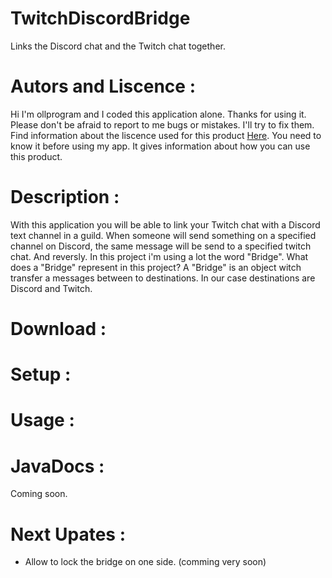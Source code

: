 # TwitchDiscordBridge
Links the Discord chat and the Twitch chat together.
# Autors and Liscence :
Hi I'm ollprogram and I coded this application alone. Thanks for using it. Please don't be afraid to report to me bugs or mistakes. I'll try to fix them.
Find information about the liscence used for this product [Here](https://github.com/ollprogram/TwitchDiscordBridge/blob/main/LICENSE).
You need to know it before using my app. It gives information about how you can use this product.
# Description :
With this application you will be able to link your Twitch chat with a Discord text channel in a guild.
When someone will send something on a specified channel on Discord, the same message will be send to a specified twitch chat. And reversly.
In this project i'm using a lot the word "Bridge". What does a "Bridge" represent in this project? 
A "Bridge" is an object witch transfer a messages between to destinations. In our case destinations are Discord and Twitch.
# Download :

# Setup :

# Usage :

# JavaDocs :
Coming soon.

# Next Upates :
- Allow to lock the bridge on one side. (comming very soon)

